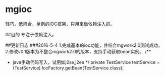 # mgioc
轻巧，低耦合，单例的IOC框架，只用来做依赖注入的。


##目的
专注于依赖注入。

##更新日志
###2016-5-4
1.完成基本的ioc功能，并结合mgwork2.0测试成功。<br/>
2.修改v0.1版本为不整合mgwork2.0的版本，支持手动获取bean实例。
/**
 * java手动代码写入，试用如j2se,j2ee
 */
private TestService testService = (TestService) IocFactory.getBean(TestService.class);

